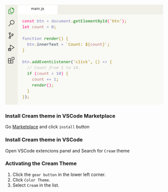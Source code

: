 <img width="830px" src="img/cream.png">

### Install Cream theme in VSCode Marketplace

Go [Marketplace](https://marketplace.visualstudio.com/items?itemName=Yojeero.cream) and click `install` button 

### Install Cream theme in VSCode

Open VSCode extencions panel and Search for `Cream` theme

### Activating the Cream Theme

1. Click the `gear button` in the lower left corner.
2. Click `Color Theme`.
3. Select `Cream` in the list.
